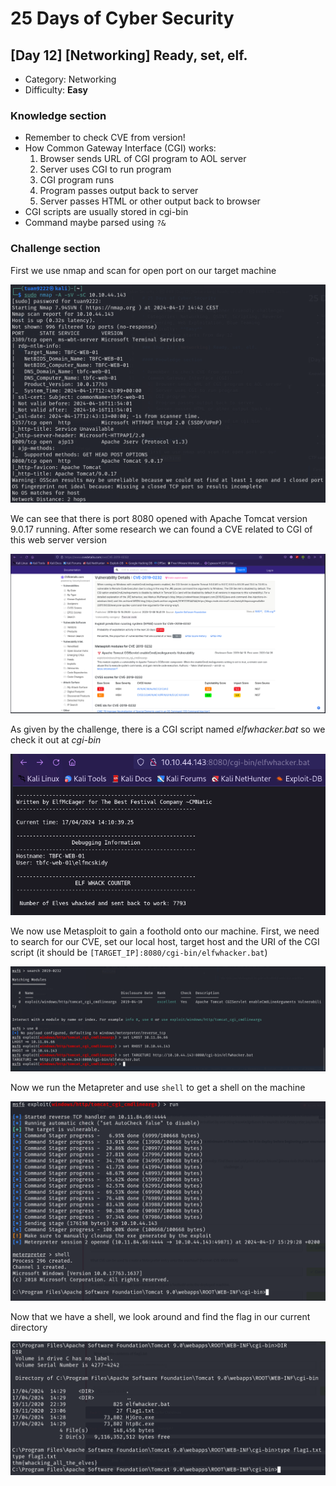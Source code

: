 # 25 Days of Cyber Security

## [Day 12] [Networking] Ready, set, elf.

* Category: Networking
* Difficulty: **Easy**

### Knowledge section

* Remember to check CVE from version!
* How Common Gateway Interface (CGI) works:
  1. Browser sends URL of CGI program to AOL server
  2. Server uses CGI to run program
  3. CGI program runs
  4. Program passes output back to server
  5. Server passes HTML or other output back to browser
* CGI scripts are usually stored in cgi-bin
* Command maybe parsed using `?&`

### Challenge section

First we use nmap and scan for open port on our target machine

![](Day12_nmap.png)

We can see that there is port 8080 opened with Apache Tomcat version 9.0.17 running. After some research we can found a CVE related to CGI of this web server version

![](Day12_CVE.png)

As given by the challenge, there is a CGI script named *elfwhacker.bat* so we check it out at *cgi-bin*

![](Day12_CGI-bin.png)

We now use Metasploit to gain a foothold onto our machine. First, we need to search for our CVE, set our local host, target host and the URI of the CGI script (it should be `[TARGET_IP]:8080/cgi-bin/elfwhacker.bat`)

![](Day12_msf.png)

Now we run the Metapreter and use `shell` to get a shell on the machine

![](Day12_metapreter.png)

Now that we have a shell, we look around and find the flag in our current directory

![](Day12_flag1.png)